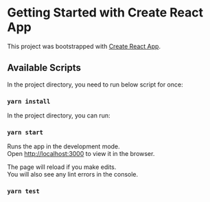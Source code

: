 # Getting Started with Create React App

This project was bootstrapped with [Create React App](https://github.com/facebook/create-react-app).

## Available Scripts

In the project directory, you need to run below script for once:

### `yarn install`

In the project directory, you can run:

### `yarn start`

Runs the app in the development mode.\
Open [http://localhost:3000](http://localhost:3000) to view it in the browser.

The page will reload if you make edits.\
You will also see any lint errors in the console.

### `yarn test`

